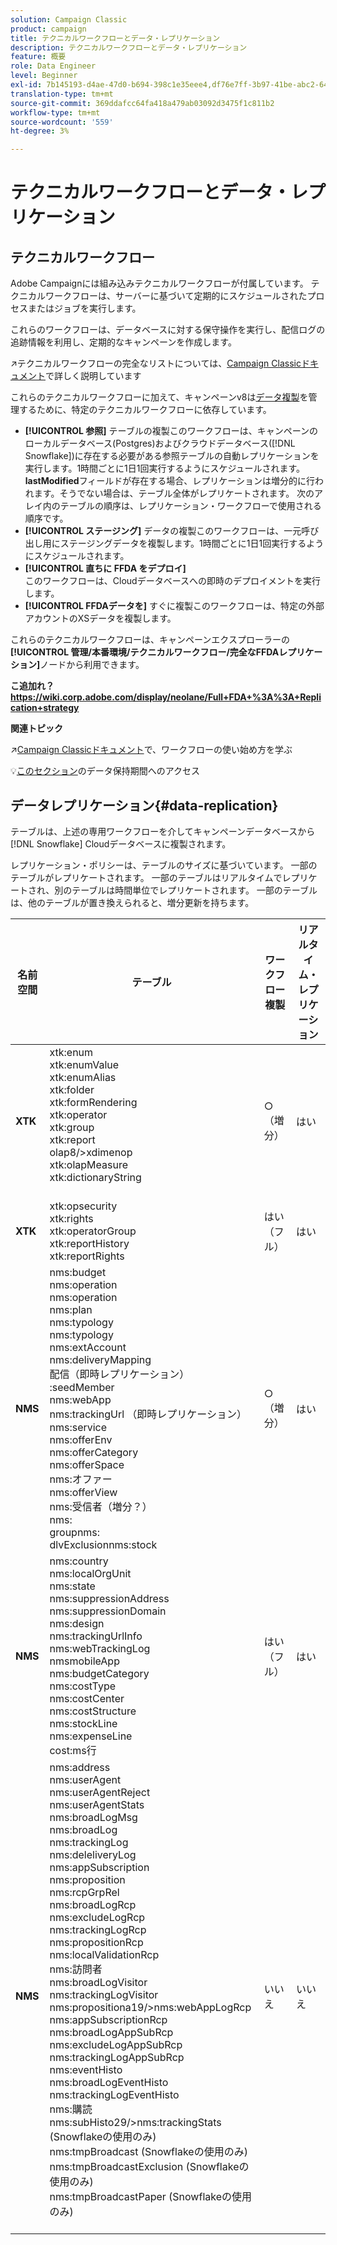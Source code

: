 ```yaml
---
solution: Campaign Classic
product: campaign
title: テクニカルワークフローとデータ・レプリケーション
description: テクニカルワークフローとデータ・レプリケーション
feature: 概要
role: Data Engineer
level: Beginner
exl-id: 7b145193-d4ae-47d0-b694-398c1e35eee4,df76e7ff-3b97-41be-abc2-640748680ff3
translation-type: tm+mt
source-git-commit: 369ddafcc64fa418a479ab03092d3475f1c811b2
workflow-type: tm+mt
source-wordcount: '559'
ht-degree: 3%

---
```


# テクニカルワークフローとデータ・レプリケーション

## テクニカルワークフロー

Adobe Campaignには組み込みテクニカルワークフローが付属しています。 テクニカルワークフローは、サーバーに基づいて定期的にスケジュールされたプロセスまたはジョブを実行します。

これらのワークフローは、データベースに対する保守操作を実行し、配信ログの追跡情報を利用し、定期的なキャンペーンを作成します。

:arrow_upper_right:テクニカルワークフローの完全なリストについては、[Campaign Classicドキュメント](https://experienceleague.adobe.com/docs/campaign-classic/using/automating-with-workflows/advanced-management/about-technical-workflows.html?lang=en#overview)で詳しく説明しています

これらのテクニカルワークフローに加えて、キャンペーンv8は[データ複製](#data-replication)を管理するために、特定のテクニカルワークフローに依存しています。

* **[!UICONTROL 参照]**
テーブルの複製このワークフローは、キャンペーンのローカルデータベース(Postgres)およびクラウドデータベース([!DNL Snowflake])に存在する必要がある参照テーブルの自動レプリケーションを実行します。1時間ごとに1日1回実行するようにスケジュールされます。 **lastModified**&#x200B;フィールドが存在する場合、レプリケーションは増分的に行われます。そうでない場合は、テーブル全体がレプリケートされます。 次のアレイ内のテーブルの順序は、レプリケーション・ワークフローで使用される順序です。
* **[!UICONTROL ステージング]**
データの複製このワークフローは、一元呼び出し用にステージングデータを複製します。1時間ごとに1日1回実行するようにスケジュールされます。
* **[!UICONTROL 直ちに FFDA をデプロイ]**\
   このワークフローは、Cloudデータベースへの即時のデプロイメントを実行します。
* **[!UICONTROL FFDAデータを]**
すぐに複製このワークフローは、特定の外部アカウントのXSデータを複製します。

これらのテクニカルワークフローは、キャンペーンエクスプローラーの&#x200B;**[!UICONTROL 管理/本番環境/テクニカルワークフロー/完全なFFDAレプリケーション]**&#x200B;ノードから利用できます。

**こ追加れ？https://wiki.corp.adobe.com/display/neolane/Full+FDA+%3A%3A+Replication+strategy**


**関連トピック**

:arrow_upper_right:[Campaign Classicドキュメント](https://experienceleague.adobe.com/docs/campaign-classic/using/automating-with-workflows/introduction/about-workflows.html?lang=en#automating-with-workflows)で、ワークフローの使い始め方を学ぶ

:bulb:[このセクション](../dev/datamodel-best-practices.md#data-retention)のデータ保持期間へのアクセス


## データレプリケーション{#data-replication}

テーブルは、上述の専用ワークフローを介してキャンペーンデータベースから[!DNL Snowflake] Cloudデータベースに複製されます。

レプリケーション・ポリシーは、テーブルのサイズに基づいています。 一部のテーブルがレプリケートされます。 一部のテーブルはリアルタイムでレプリケートされ、別のテーブルは時間単位でレプリケートされます。 一部のテーブルは、他のテーブルが置き換えられると、増分更新を持ちます。

| 名前空間 | テーブル | ワークフロー複製 | リアルタイム・レプリケーション |
| --------- | ---------------------------------------------------------------------------------------------------------------------------------------------------------------------------------------------------------------------------------------------------------------------------------------------------------------------------------------------------------------------------------------------------------------------------------------------------------------------------------------------------------------------------------------------------------------------------------------------------------------------------------------------------------------------------------------------------------------------------------------------------------------------------------------------------------------------------------------------------------------- | -------------------- | --------------------- |
| **XTK** | xtk:enum<br>xtk:enumValue<br>xtk:enumAlias<br>xtk:folder<br>xtk:formRendering<br>xtk:operator<br>xtk:group<br>xtk:report<br>olap8/>xdimenop<br>xtk:olapMeasure<br>xtk:dictionaryString<br><br> | ○（増分） | はい |
| **XTK** | xtk:opsecurity<br>xtk:rights<br>xtk:operatorGroup<br>xtk:reportHistory<br>xtk:reportRights | はい（フル） | はい |
| **NMS** | nms:budget<br>nms:operation<br>nms:operation<br>nms:plan<br>nms:typology<br>nms:typology<br>nms:extAccount<br>nms:deliveryMapping<br>配信（即時レプリケーション）<br>:seedMember<br>nms:webApp<br>nms:trackingUrl （即時レプリケーション）<br>nms:service<br>nms:offerEnv<br>nms:offerCategory<br>nms:offerSpace<br>nms:オファー<br>nms:offerView<br>nms:受信者（増分？）<br>nms:<br>groupnms:<br>dlvExclusionnms:stock | ○（増分） | はい |
| **NMS** | nms:country<br>nms:localOrgUnit<br>nms:state<br>nms:suppressionAddress<br>nms:suppressionDomain<br>nms:design<br>nms:trackingUrlInfo<br>nms:webTrackingLog<br>nmsmobileApp<br>nms:budgetCategory<br>nms:costType<br>nms:costCenter<br>nms:costStructure<br>nms:stockLine<br>nms:expenseLine<br>cost:ms行 | はい（フル） | はい |
| **NMS** | nms:address<br>nms:userAgent<br>nms:userAgentReject<br>nms:userAgentStats<br>nms:broadLogMsg<br>nms:broadLog<br>nms:trackingLog<br>nms:deleliveryLog<br>nms:appSubscription<br>nms:proposition<br>nms:rcpGrpRel<br>nms:broadLogRcp<br>nms:excludeLogRcp<br>nms:trackingLogRcp<br>nms:propositionRcp<br>nms:localValidationRcp<br>nms:訪問者<br>nms:broadLogVisitor<br>nms:trackingLogVisitor<br>nms:propositiona19/>nms:webAppLogRcp<br>nms:appSubscriptionRcp<br>nms:broadLogAppSubRcp<br>nms:excludeLogAppSubRcp<br>nms:trackingLogAppSubRcp<br>nms:eventHisto<br>nms:broadLogEventHisto<br>nms:trackingLogEventHisto<br>nms:購読<br>nms:subHisto29/>nms:trackingStats (Snowflakeの使用のみ)<br>nms:tmpBroadcast (Snowflakeの使用のみ)<br>nms:tmpBroadcastExclusion (Snowflakeの使用のみ)<br>nms:tmpBroadcastPaper (Snowflakeの使用のみ)<br><br> | いいえ | いいえ |

